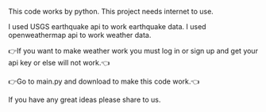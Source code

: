 This code works by python.
This project needs internet to use.

I used USGS earthquake api to work earthquake data.
I used openweathermap api to work weather data.

👉If you want to make weather work you must log in or sign up and get your api key or else will not work.👈

👉Go to main.py and download to make this code work.👈

If you have any great ideas please share to us.
